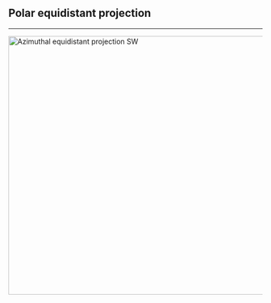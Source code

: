 ## Polar equidistant projection

----

<a title="By Strebe (Own work) [CC BY-SA 3.0 (http://creativecommons.org/licenses/by-sa/3.0)], via Wikimedia Commons" href="http://commons.wikimedia.org/wiki/File%3AAzimuthal_equidistant_projection_SW.jpg"><img width="512" alt="Azimuthal equidistant projection SW" src="//upload.wikimedia.org/wikipedia/commons/thumb/e/ec/Azimuthal_equidistant_projection_SW.jpg/512px-Azimuthal_equidistant_projection_SW.jpg"/></a>
